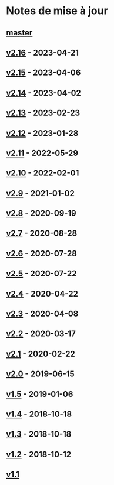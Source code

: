 # Notes de mise à jour

## [master](https://github.com/Roxayl/mondegc/compare/release-2.16...master)

## [v2.16](https://github.com/Roxayl/mondegc/compare/release-2.15...release-2.16) - 2023-04-21

## [v2.15](https://github.com/Roxayl/mondegc/compare/release-2.14...release-2.15) - 2023-04-06

## [v2.14](https://github.com/Roxayl/mondegc/compare/release-2.13...release-2.14) - 2023-04-02

## [v2.13](https://github.com/Roxayl/mondegc/compare/release-2.12...release-2.13) - 2023-02-23

## [v2.12](https://github.com/Roxayl/mondegc/compare/release-2.11...release-2.12) - 2023-01-28

## [v2.11](https://github.com/Roxayl/mondegc/compare/release-2.10...release-2.11) - 2022-05-29

## [v2.10](https://github.com/Roxayl/mondegc/compare/release-2.9...release-2.10) - 2022-02-01

## [v2.9](https://github.com/Roxayl/mondegc/compare/release-2.8...release-2.9) - 2021-01-02

## [v2.8](https://github.com/Roxayl/mondegc/compare/release-2.7...release-2.8) - 2020-09-19

## [v2.7](https://github.com/Roxayl/mondegc/compare/release-2.6...release-2.7) - 2020-08-28

## [v2.6](https://github.com/Roxayl/mondegc/compare/release-2.5...release-2.6) - 2020-07-28

## [v2.5](https://github.com/Roxayl/mondegc/compare/release-2.4...release-2.5) - 2020-07-22

## [v2.4](https://github.com/Roxayl/mondegc/compare/release-2.3...release-2.4) - 2020-04-22

## [v2.3](https://github.com/Roxayl/mondegc/compare/release-2.2...release-2.3) - 2020-04-08

## [v2.2](https://github.com/Roxayl/mondegc/compare/release-2.1...release-2.2) - 2020-03-17

## [v2.1](https://github.com/Roxayl/mondegc/compare/release-2.0...release-2.1) - 2020-02-22

## [v2.0](https://github.com/Roxayl/mondegc/compare/release-1.5...release-2.0) - 2019-06-15

## [v1.5](https://github.com/Roxayl/mondegc/compare/release-1.4...release-1.5) - 2019-01-06

## [v1.4](https://github.com/Roxayl/mondegc/compare/release-1.3...release-1.4) - 2018-10-18

## [v1.3](https://github.com/Roxayl/mondegc/compare/release-1.2...release-1.3) - 2018-10-18

## [v1.2](https://github.com/Roxayl/mondegc/compare/release-1.1...release-1.2) - 2018-10-12

## [v1.1](https://github.com/Roxayl/mondegc/tree/release-1.1)
